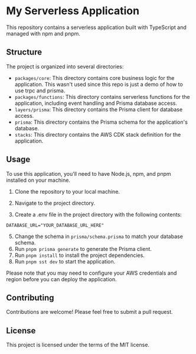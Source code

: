 # My Serverless Application

This repository contains a serverless application built with TypeScript and managed with npm and pnpm.

## Structure

The project is organized into several directories:

- `packages/core`: This directory contains core business logic for the application. This wasn't used since this repo is just a demo of how to use trpc and prisma.
- `packages/functions`: This directory contains serverless functions for the application, including event handling and Prisma database access.
- `layers/prisma`: This directory contains the Prisma client for database access.
- `prisma`: This directory contains the Prisma schema for the application's database.
- `stacks`: This directory contains the AWS CDK stack definition for the application.

## Usage

To use this application, you'll need to have Node.js, npm, and pnpm installed on your machine.

1. Clone the repository to your local machine.
2. Navigate to the project directory.

3. Create a .env file in the project directory with the following contents:

```
DATABASE_URL="YOUR_DATABASE_URL_HERE"
```

5. Change the schema in `prisma/schema.prisma` to match your database schema.
6. Run `pnpm prisma generate` to generate the Prisma client.
7. Run `pnpm install` to install the project dependencies.
8. Run `pnpm sst dev` to start the application.

Please note that you may need to configure your AWS credentials and region before you can deploy the application.

## Contributing

Contributions are welcome! Please feel free to submit a pull request.

## License

This project is licensed under the terms of the MIT license.
